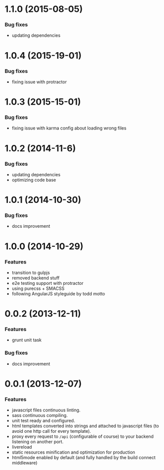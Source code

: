 # 1.1.0 (2015-08-05)

### Bug fixes

* updating dependencies

# 1.0.4 (2015-19-01)

### Bug fixes

* fixing issue with protractor

# 1.0.3 (2015-15-01)

### Bug fixes

* fixing issue with karma config about loading wrong files

# 1.0.2 (2014-11-6)

### Bug fixes

* updating dependencies
* optimizing code base

# 1.0.1 (2014-10-30)

### Bug fixes

* docs improvement

# 1.0.0 (2014-10-29)

### Features

* transition to gulpjs
* removed backend stuff
* e2e testing support with protractor
* using purecss + SMACSS
* following AngularJS styleguide by todd motto

# 0.0.2 (2013-12-11)

### Features

* grunt unit task

### Bug fixes

* docs improvement


# 0.0.1 (2013-12-07)

### Features

* javascript files continuous linting.
* sass continuous compiling.
* unit test ready and configured.
* html templates converted into strings and attached to javascript files (to avoid one http call for every template).
* proxy every request to `/api` (configurable of course) to your backend listening on another port.
* livereload
* static resources minification and optimization for production
* html5mode enabled by default (and fully handled by the build connect middleware)
